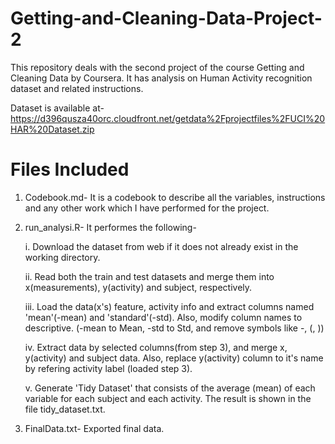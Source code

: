 # Getting-and-Cleaning-Data-Project-2

This repository deals with the second project of the course Getting and Cleaning Data by Coursera. It has analysis on Human Activity recognition dataset and related instructions.

Dataset is available at- https://d396qusza40orc.cloudfront.net/getdata%2Fprojectfiles%2FUCI%20HAR%20Dataset.zip

# Files Included

1. Codebook.md- It is a codebook to describe all the variables, instructions and any other work which I have performed for the project.

2. run_analysi.R- It performes the following- 
    
    i. Download the dataset from web if it does not already exist in the working directory.
    
    ii. Read both the train and test datasets and merge them into x(measurements), y(activity) and subject, respectively.
    
    iii. Load the data(x's) feature, activity info and extract columns named 'mean'(-mean) and 'standard'(-std). Also, modify column names          to descriptive. (-mean to Mean, -std to Std, and remove symbols like -, (, ))
    
    iv. Extract data by selected columns(from step 3), and merge x, y(activity) and subject data. Also, replace y(activity) column to it's         name by refering activity label (loaded step 3).
    
    v. Generate 'Tidy Dataset' that consists of the average (mean) of each variable for each subject and each activity. The result is            shown in the file tidy_dataset.txt.
 
 3. FinalData.txt- Exported final data.
